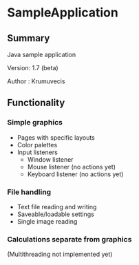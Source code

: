 # SampleApplication


## Summary

Java sample application

Version: 1.7 (beta)

Author : Krumuvecis



## Functionality

### Simple graphics

* Pages with specific layouts
* Color palettes
* Input listeners
  * Window listener
  * Mouse listener (no actions yet)
  * Keyboard listener (no actions yet)

### File handling

* Text file reading and writing
* Saveable/loadable settings
* Single image reading

### Calculations separate from graphics

(Multithreading not implemented yet)

